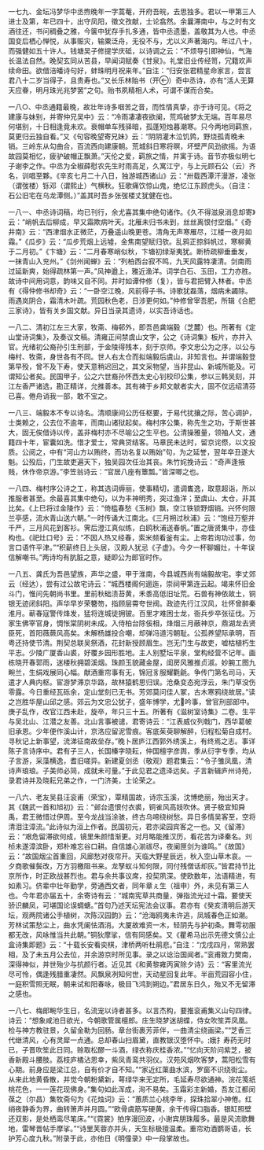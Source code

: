 <!-- { "loadSidebar": true } -->
一七九、金坛冯梦华中丞煦晚年一字蒿菴，开府吾皖，去思独多。君以一甲第三人进士及第，年已四十，出守凤阳，徵文孜献，士论翕然。余曩滞南中，与之时有文酒往还，书问稠叠之雅，今箧中犹存手扎多通，皆中丞遗墨，盖敬其为人也。中丞国变后栖心惮悦，从事赈灾，输粟泛舟，无役不与，尤以义声著海内。年过八十，而强健如五十许人。钱塘吴子修提学庆砥，以诗调之云：“不烦导引即神仙，气海长温法自然。晚契玄同从苦县，早闻词赋奏《甘泉》。礼堂旧业传经笥，冗籍欢声续命田。欲借涪皤诗句好，蚌珠明月祝来年。”自注：“归安张君精星命家言，尝言君八十二岁当得子，且贵寿也。”又长乐林贻书（开）奇中丞诗，亦有“活人无算天应眷，明月珠光兆梦罢”之句。贻书夙精相人术，可谓不谋而合矣。

一八○、中丞通籍最晚，故壮年诗多咽苦之音，而性情真挚，亦于诗可见。《将之建康与妹别，并寄仲兄吴中》云：“冷雨凄凄夜欲阑，荒鸡破梦太无端。百年易尽何堪别，十日相逢竟未欢。衰帽单车残驿暗，孤蓬短烛暮潮寒。只今两地同羁旅，莫更归云独自看。”又《句容晚望寄兄妹》云：“阴阴灌木泣饥鹑，野烧孤青晚未销。三岭东从勾曲合，百流西向建康朝。荒城斜日寒将暝，坏壁严风劲欲摇。为语故园莫相忆，疲驴破帽正飘萧。”天伦之爱，羁旅之情，并寓于诗。音节亦极似明七子谢李之作。中丞为全椒薛慰农先生时雨高足，久寓江宁，与上元顾石公（云）齐名，训唱至夥。《辛亥七月二十八日，独游城西诸山》云：“卅载西潭汗漫游，凌张（谓弢楼）铄邓（谓熙止）气横秋。狂歌痛饮惊山鬼，绝忆江东顾虎头。（自注：石公旧宅在乌龙潭侧。）”盖其时吾乡张弢楼丈犹健在也。

一八一、中丞诗词稿，均已刊行，余尤喜其集中绝句诸作。《久不得滋泉消息却寄》云：“峭帆去后柳成，早又霜欺病叶天。北雁未归书未到，丝丝离恨付空烟。”《奇井南》云：“西津烟水正微茫，万叠遥山晚更苍。清角无声寒雁尽，江楼一夜月如霜。”《瓜步》云：“瓜步荒烟上远墟，金焦南望赋归欤。乱鸦正掠斜帆过，寒柳黄于二月初。”《卞塘》云：“二月春寒峭似秋，卞塘初绿渐夷犹。断桥疏柳垂垂发，一抹青山入兖州。”《剑州闻蝉》云：“列柏西台寂不鸣，九天风露特凄清。剑南雨过延新爽，始得疏林第一声。”风神遒上，雅近渔洋。词学白石、玉田，工力亦胜。故诗中间用词意，韵味又自不同。并时如谭仲修（复），皆与君把臂入林者。中丞有《得仲修书却奇》云：“一卧空江晚，风前得子书。诗歌犹磊落，烟病未蠲除。雨遇岚阴合，霜清木叶疏。荒园秋色老，日涉更何如。”仲修曾宰吾肥，所辑《合肥三家诗》，皆有关乡国文献。异日当录其遗诗，以实吾诗话也。

一八二、清初江左三大家，牧斋、梅邨外，即吾邑龚端毅（芝麓）也。所著有《定山堂诗词集》，及奏议文稿。清雍正间禁虞山文字，公之《诗词集》板片，亦并入官。光绪初公裔孙引生刑部，于金陵得残本，刻于京师。李文忠公为之序，以公与梅村、牧斋，身世各有不同。世人右太仓而拟端毅后虞山，非知言也。并谓端毅登第早殁，曾不及下寿，使天意稍迟回之，其文采物望，当非昆山、新城所能及。可谓知公者矣。民国甲子，公之六世裔孙怀西太史心钊校印公集，参以三韩吴刻，并江左香严诸选，勘正精详，允推善本。其有裨于乡邦文献者实大，固不仅远绍清芬已喜。倦舟诮我一部，敢不宝之。

一八三、端毅本不专以诗名。清顺康间公历任枢要，于易代扰攘之际，苦心调护，士类赖之，公去位不逾年，而南山诸狱起矣。梅村序公集，称先生之功，于斯世甚大，固无俟借诗以传，盖非梅村亦不尽喻公之生平也。公清操雅量，领袖人文，通籍四十年，宦囊如洗。惜才爱士，常典贷结客。马章民未达时，留京诧傺，以文投质。公阅之，中有“河山方以贿终，而功名复以贿始”句，为之延誉，翌年卒丑遂大魁。公殁后，门生故吏遍天下，独吴园次任治其丧。朱竹姹挽诗云：“奇声逢掖贱，休作帝京游。”李笠翁诗云：“官居八座有簟瓢。”皆深唧之也。

一八四、梅村序公诗之工，称其选词缛丽，使事精切，遣调巂逸，取意超诣，所以推服者甚至。余最喜其集中绝句，以为丰神明秀，突过渔洋；至虞山、太仓，非其比矣。《上巳将过金陵作》云：“倚槛春愁《玉树》飘，空江铁锁野烟销。兴怀何限兰亭感，流水青山送六朝。”一时传诵大江南北。《三月朔过秋浦》云：“饱经万壑并千严，三月风花到客衫。霁后澄江真似练，白鸥秋浦送春帆。”置之唐贤集中，亦佳构也。《祀灶口号》云：“不因人热又经春，索米频看釜有尘。上帝若询功过事，勿言口语忤平津。”“积薪终日上头居，汉殿人犹忌《子虚》。今夕一杯聊媚灶，十年误信解嘲书。”两诗均有肮脏之意，疑即公为郎官时作。

一八五、龚氏为吾邑望族，声华之盛，甲于淮南，今县城西尚有端毅故宅。李丈郊云（经达），尝有过公故宅诗云：“城西楼阁何逦迤，崇祠甲第连云起。竭来怀旧金斗门，惟问先朝尚书里。里前秋础渍苔黄，禾黍高低旧址荒。石兽有神依故土，铜银无迹闭斜阳。声华早岁荣簪笏，指顾层霄夸世阀。政迹先行江汉风，壮怀曾醉秦淮月。蕲春寇警传烽发，猛将连城徒拥铍。百里才难困士龙，衙兵步卒张征伐。万家生佛宰官身，惆怅棠阴树未成。入侍柏台除佞相，烽烟三月蔽神京，鼎湖龙去贤臣死，首阳薇蕨风高矣。未解杨雄投合嘲，却弹冯道污朝耻。公孤养望际承明，百粤还持使节清。荆契总联吴祭酒，花封新授顾眉生。岂无门生与故吏，嘘枯植朽生平志。少陵广厦香山裘，好覆乡园形胜地。主人别墅坛平泉，堂构经营不记年。画栋晓开春郭雨，迷楼秋拥碧溪烟。珠颜玉貌藏金屋，闺房风雅推贞淑。妙腕工图九畹兰，生绢戏展同心幅。献酒重帘事有无，锦冠豸服耀氍毹。争传门第名司马，天遣才人典内枢。宦游梦滞京华路，故林猿鹤思归误。沧桑变态宛浮云，朱门草没伤零露。今日重经瓦砾余，定山堂刻已无书。芳郊莫问佳人冢，古木寒鸦绕故居。”读之岂胜华屋山邱之感。郊云为文忠公犹子，盛年博学，尤吟事，曾官刑部郎中。庚子乱作，改官江西未赴，旋卒，年只三十五。所著有《滋树室诗集》二卷。生平与吴北山、江潜之友善。北山言事被谴，君寄诗云：“江表威仪列戟门，西华葛帔旧承恩。少年便作溪山计，京洛应留泥雪痕。客底茱萸聊解醉，归程松菊自成村。寻秋记上新事望，流涕征南故垒存。”晚卜居庐江西郭外绣溪上，有终焉之志。事详陈子言诗序中。君有子三人，长国榛字晓耘，仲国檀字彦舆，季从衍字专季，均从子言游，采藻横逸，耆旧嗟异。新建夏剑丞（敬观）题君集云：“令子雏凤凰，清诗声琅琅。子美师必简，成就未可量。”于此见君之遗泽远矣。子言新辑庐州诗苑，录君诗并及晓耘兄弟之作，一门济美，士论荣之。

一八六、老友吴县汪衮甫（荣宝），覃精国故，诗宗玉溪，沈博绝丽，殆出天才。其《魏武一首和旭初》云：“邺台遗恨付衣裘，铜雀风高妓吹休。贤子极宜知舜禹，君王微惜过伊周。至今龙战当涂骇，终古乌啼绕树愁。异日多情吴客至，空将清泪注漳流。”此诗似为洹上作者。民国初元，君亦梁园宾客之一也。又《留滞》云：“艰危留滞欲何成，镜里朱颜惜渐更。对月略能推汉历，看花苦为译秦名。刘桢未遂漳滨卧，郑朴难忘谷口耕。自信雄心湔祓尽，夜阑匣剑为谁鸣。”《故国》云：“故国烟尘首重回，风廊愁对夜帘开。天临大野星辰远，秋入空山草木哀。一夕商歌催鬓改，万方羽檄阻书来。龙孥蚁斗知何限，同付残僧话却灰。”皆君持节比京所作，时正欧战甚烈也。君与余共事议席，投契夙深。使欧数年，法语精进，有如素习。侪辈中壮年勤学，旁通西文者，同年章ぇ生（祖申）外，未见有第三人也。今年君亦届五十，余寄诗有云：“城南宪草共商量，弹指流光过十霜。要使天骄识麟凤，可堪国论误蜩螗。”首句乃述天坛宪法会议事。君亦有《癸亥清明后游天坛，观两院诸公手植树，次陈汉园韵》云：“沧海鸥夷未许逃，凤城春色正如潮。芳林试策愁尘上，曲水凭阑怯酒消。大厦故难资一木，轻阴先与护初条。舞雩初服都无改，风咏惟当共此朝。”铜狄摩挲，信有同感矣。又《瞿希马出示先德文慎公止盒诗集即题》云：“十载长安看奕棋，津桥两听杜鹃悲。”自注：“戊戌四月，常熟罢相，及了未五月公去位，并余游京时所见事。录之以谂治国闻者。”衮甫致力樊南，深得神似，并世殆少与抗颜行者。近见其《和黄黎雍丙寅除夕诗》云：“客里流光尽可怜，偶逢残腊重凄然。风飘泉冽知何世，天动星回复此年。半亩荒园容小住，一庭积雪照无眠，朝来试和阳春咏，极目飞鸿到朔边。”君居东日久，殆又不无留滞之感也。

一八七、梅郎畹华生日，名流宠以诗者甚多。以言杰构，要推衮甫集义山句四律。诗云：“想象咸池日欲光，今朝歌管属檀郎。庄生晓梦迷胡蝶，侍女吹笙弄凤凰。检与神方教驻景，久留金勒为回肠。章台街裹芳菲伴，一曲清尘绕画梁。”“芝香三代继清风，心有灵犀一点通。总却春山扫眉黛，直教银汉堕怀中。娥扌寿药无时已，子晋吹笙此日同。赊取松醪一斗酒，绿衣称庆桂香浓。”“忆向天阶问紫芝，披香新殿斗腰肢。荔枝庐橘沾恩幸，紫凤青鸾共羽仪。汉苑风烟吹客梦，蒿阳松雪有心期。前身应是梁江总，自有价才自不知。”“家近红蕖曲水滨，罗窗不识绕街尘。从来此地黄昏散，并觉今朝粉黛新，萼绿华来无定所，毛延寿尽欲通神。浣花笺纸桃花色，一一莲花现佛身。”集句如此浑成，洵不易矣。玉霜彩主新婚，吾友江都闵葆之（尔昌）集牧斋句为《花烛词》云：“蕙质兰心桃李年，探珠拾翠小神倦。红绡夜静香为界，曲转箫声并月圆。”“欧骨虞筋写硬黄，余干传得口脂香。银缸照壁还双影，是处栖鸾尽笔床。”“《霓裳》拍序漫回波，小谢宾朋珠履多。最是风流歌舞地，雷琴晋帖手摩挲。”“诗里芙蓉亦并头，天生标极擅温柔。重帘劝酒鹦哥语，长护芳心度九秋。”附录于此，亦他日《明僮录》中一段掌故也。

